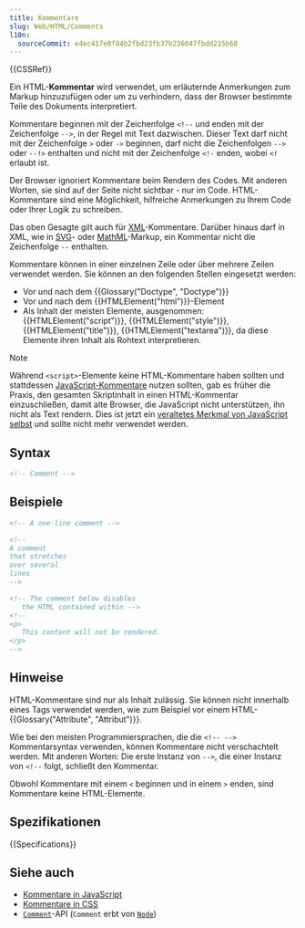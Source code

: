 ```yaml
---
title: Kommentare
slug: Web/HTML/Comments
l10n:
  sourceCommit: e4ec417e0f84b2fbd23fb37b236047fbdd215b68
---
```


{{CSSRef}}

Ein HTML-**Kommentar** wird verwendet, um erläuternde Anmerkungen zum Markup hinzuzufügen oder um zu verhindern, dass der Browser bestimmte Teile des Dokuments interpretiert.

Kommentare beginnen mit der Zeichenfolge `<!--` und enden mit der Zeichenfolge `-->`, in der Regel mit Text dazwischen. Dieser Text darf nicht mit der Zeichenfolge `>` oder `->` beginnen, darf nicht die Zeichenfolgen `-->` oder `--!>` enthalten und nicht mit der Zeichenfolge `<!-` enden, wobei `<!` erlaubt ist.

Der Browser ignoriert Kommentare beim Rendern des Codes. Mit anderen Worten, sie sind auf der Seite nicht sichtbar - nur im Code. HTML-Kommentare sind eine Möglichkeit, hilfreiche Anmerkungen zu Ihrem Code oder Ihrer Logik zu schreiben.

Das oben Gesagte gilt auch für [XML](/de/docs/Web/XML)-Kommentare. Darüber hinaus darf in XML, wie in [SVG](/de/docs/Web/SVG)- oder [MathML](/de/docs/Web/MathML)-Markup, ein Kommentar nicht die Zeichenfolge `--` enthalten.

Kommentare können in einer einzelnen Zeile oder über mehrere Zeilen verwendet werden. Sie können an den folgenden Stellen eingesetzt werden:

- Vor und nach dem {{Glossary("Doctype", "Doctype")}}
- Vor und nach dem {{HTMLElement("html")}}-Element
- Als Inhalt der meisten Elemente, ausgenommen: {{HTMLElement("script")}}, {{HTMLElement("style")}}, {{HTMLElement("title")}}, {{HTMLElement("textarea")}}, da diese Elemente ihren Inhalt als Rohtext interpretieren.

> [!NOTE]
> Während `<script>`-Elemente keine HTML-Kommentare haben sollten und stattdessen [JavaScript-Kommentare](/de/docs/Web/JavaScript/Reference/Lexical_grammar#comments) nutzen sollten, gab es früher die Praxis, den gesamten Skriptinhalt in einen HTML-Kommentar einzuschließen, damit alte Browser, die JavaScript nicht unterstützen, ihn nicht als Text rendern. Dies ist jetzt ein [veraltetes Merkmal von JavaScript selbst](/de/docs/Web/JavaScript/Reference/Deprecated_and_obsolete_features#html_comments) und sollte nicht mehr verwendet werden.

## Syntax

```html
<!-- Comment -->
```

## Beispiele

```html
<!-- A one-line comment -->

<!--
A comment
that stretches
over several
lines
-->

<!-- The comment below disables
   the HTML contained within -->
<!--
<p>
   This content will not be rendered.
</p>
-->
```

## Hinweise

HTML-Kommentare sind nur als Inhalt zulässig. Sie können nicht innerhalb eines Tags verwendet werden, wie zum Beispiel vor einem HTML-{{Glossary("Attribute", "Attribut")}}.

Wie bei den meisten Programmiersprachen, die die `<!-- -->` Kommentarsyntax verwenden, können Kommentare nicht verschachtelt werden. Mit anderen Worten: Die erste Instanz von `-->`, die einer Instanz von `<!--` folgt, schließt den Kommentar.

Obwohl Kommentare mit einem `<` beginnen und in einem `>` enden, sind Kommentare keine HTML-Elemente.

## Spezifikationen

{{Specifications}}

## Siehe auch

- [Kommentare in JavaScript](/de/docs/Web/JavaScript/Reference/Lexical_grammar#comments)
- [Kommentare in CSS](/de/docs/Web/CSS/Comments)
- [`Comment`](/de/docs/Web/API/Comment)-API (`Comment` erbt von [`Node`](/de/docs/Web/API/Node))
